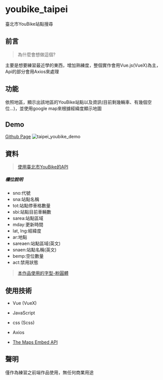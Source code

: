 # youbike_taipei

臺北市YouBike站點搜尋

## 前言

> 為什麼會想做這個?

主要是想要練習最近學的東西，增加熟練度，整個實作會用Vue.js(VueX)為主，Api的部分會用Axios來處理

## 功能

依照地區，顯示出該地區的YouBike站點以及資訊(目前剩幾輛車、有幾個空位…)，並使用google map來根據經緯度顯示地圖

## Demo
[Github Page](https://mochitr.github.io/youbike_taipei/)
![taipei_youbike_demo](https://imgur.com/Y7gUuax.gif)


## 資料

>[使用臺北市YouBike的API](https://data.gov.tw/dataset/137993)

##### 欄位說明
+ sno:代號
+ sna:站點名稱
+ tot:站點停車格數量
+ sbi:站點目前車輛數
+ sarea:站點區域
+ mday:更新時間
+ lat, lng:經緯度
+ ar:地點
+ sareaen:站點區域(英文)
+ snaen:站點名稱(英文)
+ bemp:空位數量
+ act:禁用狀態

>[本作品使用的字型-粉圓體](https://justfont.com/huninn/)

## 使用技術
+ Vue (VueX)
+ JavaScript
+ css (Scss)
+ Axios

+ [The Maps Embed API](https://developers.google.com/maps/documentation/embed/map-generator)

## 聲明
僅作為練習之前端作品使用，無任何商業用途
